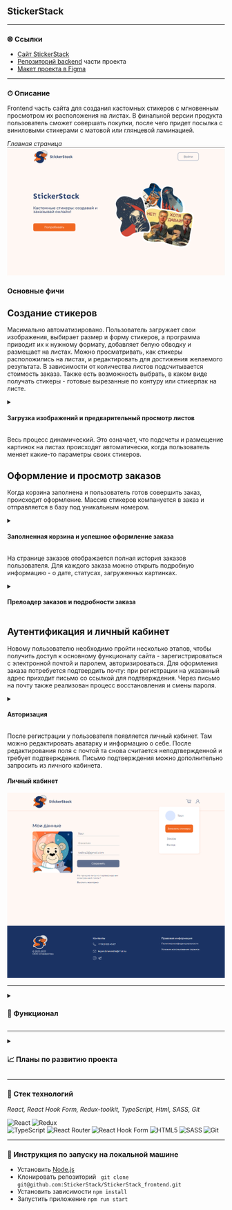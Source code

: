 ## StickerStack

---

### 🌐 Ссылки

- [Сайт StickerStack](https://stickerstack.ru/)
- [Репозиторий backend](https://github.com/StickerStack/backend) части проекта
- [Макет проекта в Figma](https://www.figma.com/file/Z1qiU1QZYnQjvKMplUsRkj/PoC?node-id=0%3A1)

---

### ⏱ Описание

Frontend часть сайта для создания кастомных стикеров с мгновенным просмотром их расположения на листах. В финальной версии продукта
пользователь сможет совершать покупки, после чего придет посылка с виниловыми стикерами с матовой или глянцевой ламинацией.

 _Главная страница_
![На главной](./src/images/readme/main.png)

### Основные фичи

<h2>Создание стикеров</h2>

Масимально автоматизировано. Пользователь загружает свои изображения, выбирает размер и форму стикеров, а программа приводит их к нужному формату, добавляет белую обводку и размещает на листах. Можно просматривать, как стикеры расположились на листах, и редактировать для достижения желаемого результата.
В зависимости от количества листов подсчитывается стоимость заказа. Также есть возможность выбрать, в каком виде получать стикеры - готовые вырезанные по контуру или стикерпак на листе.

<details>  
  <summary> <h4>Загрузка изображений и предварительный просмотр листов</h4> </summary>
  <img src='./src/images/readme/add-stickers.png' alt='Загрузка изображений'/>
  <img src='./src/images/readme/preview.png' alt='Предварительный просмотр листов'/>
</details>

Весь процесс динамический. Это означает, что подсчеты и размещение картинок на листах происходят автоматически, когда пользователь меняет какие-то параметры своих стикеров.

<h2>Оформление и просмотр заказов</h2>

Когда корзина заполнена и пользователь готов совершить заказ, происходит оформление. Массив стикеров компануется в заказ и отправляется в базу под уникальным номером.

<details>  
  <summary> <h4>Заполненная корзина и успешное оформление заказа</h4> </summary>
   <img src='./src/images/readme/cart.png' alt='Заполненная корзина'/>
   <img src='./src/images/readme/order-placed.png' alt='Успешное оформление заказа'/>
</details>

На странице заказов отображается полная история заказов пользователя. Для каждого заказа можно открыть подробную информацию - о дате, статусах, загруженных картинках.

<details>  
  <summary> <h4>Прелоадер заказов и подробности заказа</h4> </summary>
  <img src='./src/images/readme/orders-preloader.png' alt='Прелоадер заказов'/>
  <img src='./src/images/readme/order.png' alt='Подробности заказа'/>
</details>

<h2>Аутентификация и личный кабинет</h2>

Новому пользователю необходимо пройти несколько этапов, чтобы получить доступ к основному функционалу сайта - зарегистрироваться с электронной почтой и паролем, авторизироваться. Для оформления заказа потребуется подтвердить почту: при регистрации на указанный адрес приходит письмо со ссылкой для подтверждения.
Через письмо на почту также реализован процесс восстановления и смены пароля.

<details>  
  <summary> <h4>Авторизация</h4> </summary>
  <img src='./src/images/readme/main-auth.png' alt='Авторизация'/>
</details>

После регистрации у пользователя появляется личный кабинет. Там можно редактировать аватарку и информацию о себе. После редактирования поля с почтой та снова считается неподтвержденной и требует подтверждения. Письмо подтверждения можно дополнительно запросить из личного кабинета.

<h4>Личный кабинет</h4>

![Личный кабинет](./src/images/readme/profile.png)

---

<details>  
  <summary> <h3>💪 Функционал</h3> </summary>
    <ul>
      <li>Регистрация и авторизация с использованием Redux</li>
      <li>Аутентификации пользователя на основании данных от backend</li>  
      <li>Подтверждение почты и восстановление пароля через тригерные письма</li>
      <li>Просмотр и редактирование личного кабинета по полям имя, фамилия, почта и аватар</li> 
      <li>Загрузка картинок и последующее оформление стикеров на листах с помощью Redux и средств разметки</li>
      <li>Оформление и просмотр заказов</li>
   </ul>
</details>

---

<details>  
  <summary> <h3>📈 Планы по развитию проекта</h3> </summary>
    <ul>
     <li>Реализовать хранение загруженных стикеров и корзины на backend</li>
     <li>Выполнить адаптацию сайта к различным размерам экранов, в том числе мобильную версию</li>
      <li>Настроить оплату заказов</li>
    </ul>
</details>

---

### 🔧 Стек технологий

_React, React Hook Form, Redux-toolkit, TypeScript, Html, SASS, Git_

![React](https://img.shields.io/badge/react-%2320232a.svg?style=for-the-badge&logo=react&logoColor=%2361DAFB)
![Redux](https://img.shields.io/badge/redux%20-%23593d88.svg?&style=for-the-badge&logo=redux&logoColor=white")  
![TypeScript](https://img.shields.io/badge/typescript%20-%23007ACC.svg?&style=for-the-badge&logo=typescript&logoColor=white)
![React Router](https://img.shields.io/badge/React_Router-CA4245?style=for-the-badge&logo=react-router&logoColor=white)
![React Hook Form](https://img.shields.io/badge/React%20Hook%20Form-EC5990.svg?style=for-the-badge&logo=React-Hook-Form&logoColor=white)
![HTML5](https://img.shields.io/badge/html5-%23E34F26.svg?style=for-the-badge&logo=html5&logoColor=white)
![SASS](https://img.shields.io/badge/SASS%20-hotpink.svg?&style=for-the-badge&logo=SASS&logoColor=white)
![Git](https://img.shields.io/badge/git-%23F05033.svg?style=for-the-badge&logo=git&logoColor=white)

---

### 🚀 Инструкция по запуску на локальной машине

- Установить [Node.js](https://nodejs.org/ru/)
- Клонировать репозиторий ` git clone git@github.com:StickerStack/StickerStack_frontend.git`
- Установить зависимости `npm install`
- Запустить приложение `npm run start`
